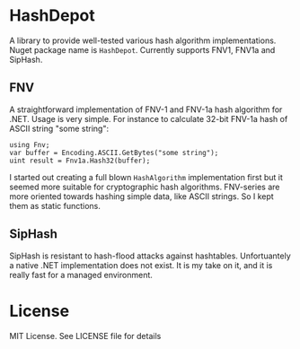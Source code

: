 # HashDepot
A library to provide well-tested various hash algorithm implementations. 
Nuget package name is `HashDepot`. Currently supports FNV1, FNV1a and SipHash.

## FNV
A straightforward implementation of FNV-1 and FNV-1a hash algorithm for .NET. Usage is very simple. For instance to calculate 32-bit FNV-1a hash of ASCII string "some string":

    using Fnv;
    var buffer = Encoding.ASCII.GetBytes("some string");
    uint result = Fnv1a.Hash32(buffer);
  
I started out creating a full blown `HashAlgorithm` implementation first but it seemed more suitable for cryptographic hash algorithms. FNV-series are more oriented towards hashing simple data, like ASCII strings. So I kept them as static functions.

## SipHash
SipHash is resistant to hash-flood attacks against hashtables. Unfortuantely a native .NET
implementation does not exist. It is my take on it, and it is really fast for a managed
environment. 

# License
MIT License. See LICENSE file for details
